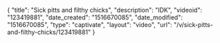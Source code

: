 {
    "title": "Sick pitts and filthy chicks",
    "description": "IDK",
    "videoid": "123419881",
    "date_created": "1516670085",
    "date_modified": "1516670085",
    "type": "captivate",
    "layout": "video",
    "url": "\/v\/sick-pitts-and-filthy-chicks\/123419881"
}